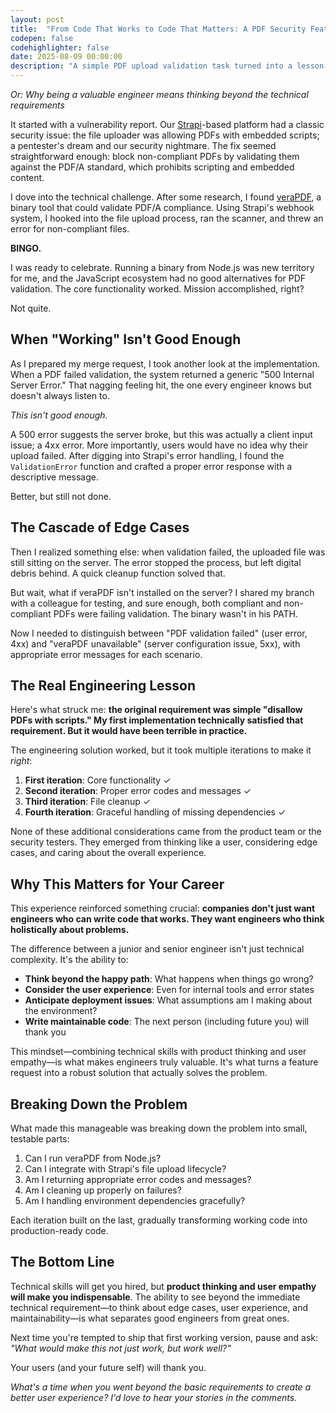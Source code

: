 ```yaml
---
layout: post
title:  "From Code That Works to Code That Matters: A PDF Security Feature Story"
codepen: false
codehighlighter: false
date: 2025-08-09 00:00:00
description: "A simple PDF upload validation task turned into a lesson on why code complete != user complete. Discover how small iterations in UX, security, and reliability make the difference between code that works and code that lasts."
---
```


*Or: Why being a valuable engineer means thinking beyond the technical requirements*

It started with a vulnerability report. Our [Strapi](https://strapi.io/)-based platform had a classic security issue: the file uploader was allowing PDFs with embedded scripts; a pentester's dream and our security nightmare. The fix seemed straightforward enough: block non-compliant PDFs by validating them against the PDF/A standard, which prohibits scripting and embedded content.

I dove into the technical challenge. After some research, I found [veraPDF](https://verapdf.org/), a binary tool that could validate PDF/A compliance. Using Strapi's webhook system, I hooked into the file upload process, ran the scanner, and threw an error for non-compliant files.

**BINGO.**

I was ready to celebrate. Running a binary from Node.js was new territory for me, and the JavaScript ecosystem had no good alternatives for PDF validation. The core functionality worked. Mission accomplished, right?

Not quite.

## When "Working" Isn't Good Enough

As I prepared my merge request, I took another look at the implementation. When a PDF failed validation, the system returned a generic "500 Internal Server Error." That nagging feeling hit, the one every engineer knows but doesn't always listen to.

*This isn't good enough.*

A 500 error suggests the server broke, but this was actually a client input issue; a 4xx error. More importantly, users would have no idea why their upload failed. After digging into Strapi's error handling, I found the `ValidationError` function and crafted a proper error response with a descriptive message.

Better, but still not done.

## The Cascade of Edge Cases

Then I realized something else: when validation failed, the uploaded file was still sitting on the server. The error stopped the process, but left digital debris behind. A quick cleanup function solved that.

But wait, what if veraPDF isn't installed on the server? I shared my branch with a colleague for testing, and sure enough, both compliant and non-compliant PDFs were failing validation. The binary wasn't in his PATH.

Now I needed to distinguish between "PDF validation failed" (user error, 4xx) and "veraPDF unavailable" (server configuration issue, 5xx), with appropriate error messages for each scenario.

## The Real Engineering Lesson

Here's what struck me: **the original requirement was simple "disallow PDFs with scripts." My first implementation technically satisfied that requirement. But it would have been terrible in practice.**

The engineering solution worked, but it took multiple iterations to make it *right*:

1. **First iteration**: Core functionality ✓
2. **Second iteration**: Proper error codes and messages ✓
3. **Third iteration**: File cleanup ✓
4. **Fourth iteration**: Graceful handling of missing dependencies ✓

None of these additional considerations came from the product team or the security testers. They emerged from thinking like a user, considering edge cases, and caring about the overall experience.

## Why This Matters for Your Career

This experience reinforced something crucial: **companies don't just want engineers who can write code that works. They want engineers who think holistically about problems.**

The difference between a junior and senior engineer isn't just technical complexity. It's the ability to:

- **Think beyond the happy path**: What happens when things go wrong?
- **Consider the user experience**: Even for internal tools and error states
- **Anticipate deployment issues**: What assumptions am I making about the environment?
- **Write maintainable code**: The next person (including future you) will thank you

This mindset—combining technical skills with product thinking and user empathy—is what makes engineers truly valuable. It's what turns a feature request into a robust solution that actually solves the problem.

## Breaking Down the Problem

What made this manageable was breaking down the problem into small, testable parts:

1. Can I run veraPDF from Node.js?
2. Can I integrate with Strapi's file upload lifecycle?
3. Am I returning appropriate error codes and messages?
4. Am I cleaning up properly on failures?
5. Am I handling environment dependencies gracefully?

Each iteration built on the last, gradually transforming working code into production-ready code.

## The Bottom Line

Technical skills will get you hired, but **product thinking and user empathy will make you indispensable**. The ability to see beyond the immediate technical requirement—to think about edge cases, user experience, and maintainability—is what separates good engineers from great ones.

Next time you're tempted to ship that first working version, pause and ask: *"What would make this not just work, but work well?"*

Your users (and your future self) will thank you.

*What's a time when you went beyond the basic requirements to create a better user experience? I'd love to hear your stories in the comments.*
